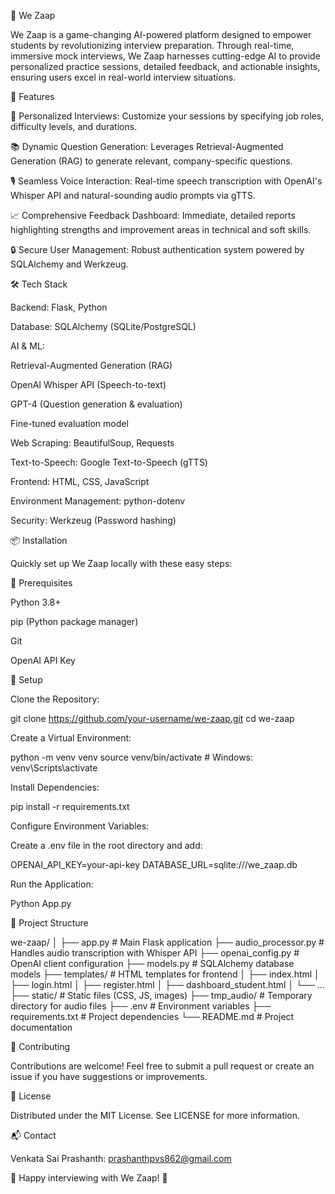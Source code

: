 🚀 We Zaap

 

We Zaap is a game-changing AI-powered platform designed to empower students by revolutionizing interview preparation. Through real-time, immersive mock interviews, We Zaap harnesses cutting-edge AI to provide personalized practice sessions, detailed feedback, and actionable insights, ensuring users excel in real-world interview situations.


🌟 Features

🎯 Personalized Interviews: Customize your sessions by specifying job roles, difficulty levels, and durations.

📚 Dynamic Question Generation: Leverages Retrieval-Augmented Generation (RAG) to generate relevant, company-specific questions.

🎙️ Seamless Voice Interaction: Real-time speech transcription with OpenAI's Whisper API and natural-sounding audio prompts via gTTS.

📈 Comprehensive Feedback Dashboard: Immediate, detailed reports highlighting strengths and improvement areas in technical and soft skills.

🔒 Secure User Management: Robust authentication system powered by SQLAlchemy and Werkzeug.


🛠️ Tech Stack

Backend: Flask, Python

Database: SQLAlchemy (SQLite/PostgreSQL)

AI & ML:

Retrieval-Augmented Generation (RAG)

OpenAI Whisper API (Speech-to-text)

GPT-4 (Question generation & evaluation)

Fine-tuned evaluation model

Web Scraping: BeautifulSoup, Requests

Text-to-Speech: Google Text-to-Speech (gTTS)

Frontend: HTML, CSS, JavaScript

Environment Management: python-dotenv

Security: Werkzeug (Password hashing)


📦 Installation

Quickly set up We Zaap locally with these easy steps:

🔧 Prerequisites

Python 3.8+

pip (Python package manager)

Git

OpenAI API Key


🚀 Setup

Clone the Repository:

git clone https://github.com/your-username/we-zaap.git
cd we-zaap

Create a Virtual Environment:

python -m venv venv
source venv/bin/activate  # Windows: venv\Scripts\activate

Install Dependencies:

pip install -r requirements.txt

Configure Environment Variables:

Create a .env file in the root directory and add:

OPENAI_API_KEY=your-api-key
DATABASE_URL=sqlite:///we_zaap.db

Run the Application:

Python App.py


🎨 Project Structure

we-zaap/
│
├── app.py                 # Main Flask application
├── audio_processor.py     # Handles audio transcription with Whisper API
├── openai_config.py       # OpenAI client configuration
├── models.py              # SQLAlchemy database models
├── templates/             # HTML templates for frontend
│   ├── index.html
│   ├── login.html
│   ├── register.html
│   ├── dashboard_student.html
│   └── ...
├── static/                # Static files (CSS, JS, images)
├── tmp_audio/             # Temporary directory for audio files
├── .env                   # Environment variables
├── requirements.txt       # Project dependencies
└── README.md              # Project documentation


🤝 Contributing

Contributions are welcome! Feel free to submit a pull request or create an issue if you have suggestions or improvements.


📜 License

Distributed under the MIT License. See LICENSE for more information.


📬 Contact

Venkata Sai Prashanth: prashanthpvs862@gmail.com

🌟 Happy interviewing with We Zaap! 🌟

